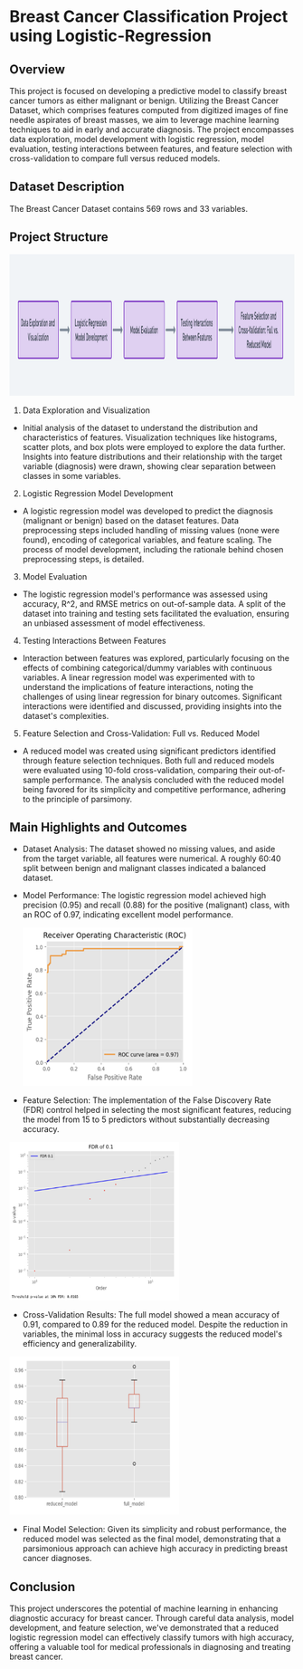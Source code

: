 
# Breast Cancer Classification Project using Logistic-Regression

## Overview
This project is focused on developing a predictive model to classify breast cancer tumors as either malignant or benign. Utilizing the Breast Cancer Dataset, which comprises features computed from digitized images of fine needle aspirates of breast masses, we aim to leverage machine learning techniques to aid in early and accurate diagnosis. The project encompasses data exploration, model development with logistic regression, model evaluation, testing interactions between features, and feature selection with cross-validation to compare full versus reduced models.

## Dataset Description
The Breast Cancer Dataset contains 569 rows and 33 variables.

## Project Structure
<img src="structure.png" width="1140" height="250">

1. Data Exploration and Visualization
- Initial analysis of the dataset to understand the distribution and characteristics of features.
Visualization techniques like histograms, scatter plots, and box plots were employed to explore the data further.
Insights into feature distributions and their relationship with the target variable (diagnosis) were drawn, showing clear separation between classes in some variables.
2. Logistic Regression Model Development
- A logistic regression model was developed to predict the diagnosis (malignant or benign) based on the dataset features.
Data preprocessing steps included handling of missing values (none were found), encoding of categorical variables, and feature scaling.
The process of model development, including the rationale behind chosen preprocessing steps, is detailed.
3. Model Evaluation
- The logistic regression model's performance was assessed using accuracy, R^2, and RMSE metrics on out-of-sample data.
A split of the dataset into training and testing sets facilitated the evaluation, ensuring an unbiased assessment of model effectiveness.
4. Testing Interactions Between Features
- Interaction between features was explored, particularly focusing on the effects of combining categorical/dummy variables with continuous variables.
A linear regression model was experimented with to understand the implications of feature interactions, noting the challenges of using linear regression for binary outcomes.
Significant interactions were identified and discussed, providing insights into the dataset's complexities.
5. Feature Selection and Cross-Validation: Full vs. Reduced Model
- A reduced model was created using significant predictors identified through feature selection techniques.
Both full and reduced models were evaluated using 10-fold cross-validation, comparing their out-of-sample performance.
The analysis concluded with the reduced model being favored for its simplicity and competitive performance, adhering to the principle of parsimony.

## Main Highlights and Outcomes

- Dataset Analysis: The dataset showed no missing values, and aside from the target variable, all features were numerical. A roughly 60:40 split between benign and malignant classes indicated a balanced dataset.

- Model Performance: The logistic regression model achieved high precision (0.95) and recall (0.88) for the positive (malignant) class, with an ROC of 0.97, indicating excellent model performance.

  <img src="roc.png" width="300" height="280">

- Feature Selection: The implementation of the False Discovery Rate (FDR) control helped in selecting the most significant features, reducing the model from 15 to 5 predictors without substantially decreasing accuracy.

<img src="fdr.png" width="300" height="280">

- Cross-Validation Results: The full model showed a mean accuracy of 0.91, compared to 0.89 for the reduced model. Despite the reduction in variables, the minimal loss in accuracy suggests the reduced model's efficiency and generalizability.

<img src="cv.png" width="300" height="280">

- Final Model Selection: Given its simplicity and robust performance, the reduced model was selected as the final model, demonstrating that a parsimonious approach can achieve high accuracy in predicting breast cancer diagnoses.

## Conclusion
This project underscores the potential of machine learning in enhancing diagnostic accuracy for breast cancer. Through careful data analysis, model development, and feature selection, we've demonstrated that a reduced logistic regression model can effectively classify tumors with high accuracy, offering a valuable tool for medical professionals in diagnosing and treating breast cancer.


